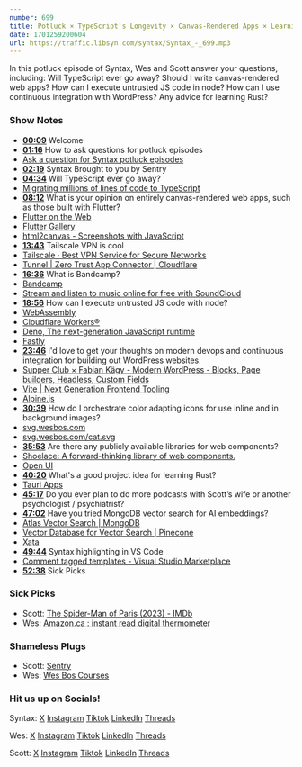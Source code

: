 ```yaml
---
number: 699
title: Potluck × TypeScript's Longevity × Canvas-Rendered Apps × Learning Rust × Executing Untrusted JS Code
date: 1701259200604
url: https://traffic.libsyn.com/syntax/Syntax_-_699.mp3
---
```


In this potluck episode of Syntax, Wes and Scott answer your questions, including: Will TypeScript ever go away? Should I write canvas-rendered web apps? How can I execute untrusted JS code in node? How can I use continuous integration with WordPress? Any advice for learning Rust?

### Show Notes

- **[00:09](#t=00:09)** Welcome
- **[01:16](#t=01:16)** How to ask questions for potluck episodes
- [Ask a question for Syntax potluck episodes](https://syntax.fm/potluck)
- **[02:19](#t=02:19)** Syntax Brought to you by Sentry
- **[04:34](#t=04:34)** Will TypeScript ever go away?
- [Migrating millions of lines of code to TypeScript](https://stripe.com/blog/migrating-to-typescript)
- **[08:12](#t=08:12)** What is your opinion on entirely canvas-rendered web apps, such as those built with Flutter?
- [Flutter on the Web](https://flutter.dev/multi-platform/web)
- [Flutter Gallery](https://gallery.flutter.dev/#/)
- [html2canvas - Screenshots with JavaScript](https://html2canvas.hertzen.com/)
- **[13:43](#t=13:43)** Tailscale VPN is cool
- [Tailscale · Best VPN Service for Secure Networks](https://tailscale.com/)
- [Tunnel | Zero Trust App Connector | Cloudflare](https://www.cloudflare.com/products/tunnel/)
- **[16:36](#t=16:36)** What is Bandcamp?
- [Bandcamp](https://bandcamp.com/)
- [Stream and listen to music online for free with SoundCloud](https://soundcloud.com/)
- **[18:56](#t=18:56)** How can I execute untrusted JS code with node?
- [WebAssembly](https://webassembly.org/)
- [Cloudflare Workers®](https://workers.cloudflare.com/)
- [Deno, The next-generation JavaScript runtime](https://deno.com/)
- [Fastly](https://www.fastly.com/)
- **[23:46](#t=23:46)** I'd love to get your thoughts on modern devops and continuous integration for building out WordPress websites.
- [Supper Club × Fabian Kägy - Modern WordPress - Blocks, Page builders, Headless, Custom Fields](https://syntax.fm/show/598/supper-club-fabian-kaegy-modern-wordpress-blocks-page-builders-headless-custom-fields)
- [Vite | Next Generation Frontend Tooling](https://vitejs.dev/)
- [Alpine.js](https://alpinejs.dev/)
- **[30:39](#t=30:39)** How do I orchestrate color adapting icons for use inline and in background images?
- [svg.wesbos.com](https://svg.wesbos.com/)
- [svg.wesbos.com/cat.svg](https://svg.wesbos.com/cat.svg)
- **[35:53](#t=35:53)** Are there any publicly available libraries for web components?
- [Shoelace: A forward-thinking library of web components.](https://shoelace.style/)
- [Open UI](https://open-ui.org/)
- **[40:20](#t=40:20)** What's a good project idea for learning Rust?
- [Tauri Apps](https://tauri.app/)
- **[45:17](#t=45:17)** Do you ever plan to do more podcasts with Scott’s wife or another psychologist / psychiatrist?
- **[47:02](#t=47:02)** Have you tried MongoDB vector search for AI embeddings?
- [Atlas Vector Search | MongoDB](https://www.mongodb.com/products/platform/atlas-vector-search?adgroup=155168612071&cq_cmp=20445624173&gad_source=1)
- [Vector Database for Vector Search | Pinecone](https://www.pinecone.io/)
- [Xata](https://xata.io/)
- **[49:44](#t=49:44)** Syntax highlighting in VS Code
- [Comment tagged templates - Visual Studio Marketplace](https://marketplace.visualstudio.com/items?itemName=bierner.comment-tagged-templates)
- **[52:38](#t=52:38)** Sick Picks

### Sick Picks

- Scott: [The Spider-Man of Paris (2023) - IMDb](https://www.imdb.com/title/tt29274601/)
- Wes: [Amazon.ca : instant read digital thermometer](https://www.amazon.ca/s?k=instant+read+digital+thermometer&crid=T962EXWZQL5C&sprefix=instant+read+digital+,aps,125)

### Shameless Plugs

- Scott: [Sentry](https://sentry.io)
- Wes: [Wes Bos Courses](https://wesbos.com/courses)

### Hit us up on Socials!

Syntax: [X](https://twitter.com/syntaxfm) [Instagram](https://www.instagram.com/syntax_fm/) [Tiktok](https://www.tiktok.com/@syntaxfm) [LinkedIn](https://www.linkedin.com/company/96077407/admin/feed/posts/) [Threads](https://www.threads.net/@syntax_fm)

Wes: [X](https://twitter.com/wesbos) [Instagram](https://www.instagram.com/wesbos/) [Tiktok](https://www.tiktok.com/@wesbos) [LinkedIn](https://www.linkedin.com/in/wesbos/) [Threads](https://www.threads.net/@wesbos)

Scott: [X](https://twitter.com/stolinski) [Instagram](https://www.instagram.com/stolinski/) [Tiktok](https://www.tiktok.com/@stolinski) [LinkedIn](https://www.linkedin.com/in/stolinski/) [Threads](https://www.threads.net/@stolinski)
